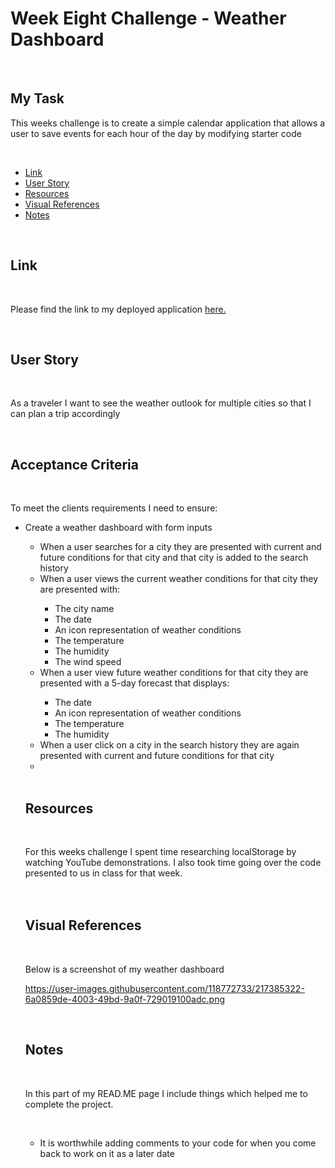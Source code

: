 # <h1>Week Eight Challenge - Weather Dashboard</h1>
  <br/>
 <h2>My Task</h2> 
   <p>This weeks challenge is to create a simple calendar application that allows a user to save events for each hour of the day by modifying starter code</p>
  
 <br/>
  <ul>
    <li><a href="https://github.com/tyrkgithub/Weather-Dashboard/blob/main/README.md#link">Link</a></li>
    <li><a href="https://github.com/tyrkgithub/Weather-Dashboard/blob/main/README.md#acceptance-criteria">User Story</a></li>
    <li><a href="https://github.com/tyrkgithub/Weather-Dashboard/blob/main/README.md#resources">Resources</a></li>
    <li><a href="https://github.com/tyrkgithub/Weather-Dashboard/blob/main/README.md#visual-references">Visual References</a></li>
    <li><a href="https://github.com/tyrkgithub/Weather-Dashboard/blob/main/README.md#notes">Notes</a></li>
  
  </ul>
  <br/>
  
 <h2>Link</h2>
  
  <br/>
  
  <p> Please find the link to my deployed application <a href="">here.</a> </p>
  
  <br/>
  
 <h2>User Story</h2>
  
  <br/>
  
  <p>As a traveler I want to see the weather outlook for multiple cities so that I can plan a trip accordingly

<br/>
  </p>
  
  <br/>
  
<h2>Acceptance Criteria</h2>

  <br/>
  
  <p>To meet the clients requirements I need to ensure:</p>
  
  <ul>
   <li>Create a weather dashboard with form inputs</li>
   <ul>
    <li>When a user searches for a city they are presented with current and future conditions for that city and that city is added to the search history</li>
    <li>When a user views the current weather conditions for that city they are presented with:</li>
     <ul>
      <li>The city name</li>
      <li>The date</li>
      <li>An icon representation of weather conditions</li>
      <li>The temperature</li>
      <li>The humidity</li>
      <li>The wind speed</li>
     </ul>
    <li>When a user view future weather conditions for that city they are presented with a 5-day forecast that displays:</li>
     <ul>
      <li>The date</li>
      <li>An icon representation of weather conditions</li>
      <li>The temperature</li>
      <li>The humidity</li>
     </ul>
    <li>When a user click on a city in the search history they are again presented with current and future conditions for that city<li>
  </ul>
  
  <br/>

<h2>Resources</h2>

  <br/>
 
  <p>For this weeks challenge I spent time researching localStorage by watching YouTube demonstrations. I also took time going over the code presented to us in class for that week.<br/>
 <br/>
  
  <br/>

 <h2>Visual References</h2>
 
  <br/>

  <p>Below is a screenshot of my weather dashboard</p> 
  
https://user-images.githubusercontent.com/118772733/217385322-6a0859de-4003-49bd-9a0f-729019100adc.png


  <br/>
   
 <h2>Notes</h2>
 

  <br/>
  
  <p>In this part of my READ.ME page I include things which helped me to complete the project.</p>
  
  <br/>
  
  <ul>
   <li>It is worthwhile adding comments to your code for when you come back to work on it as a later date</li>
 

   


